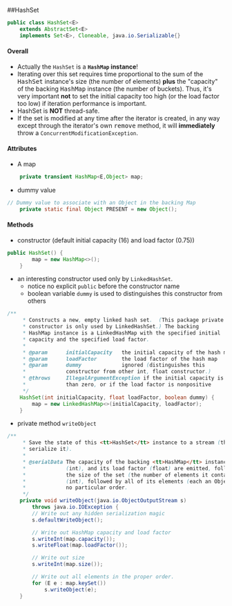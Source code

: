 ##HashSet

```java
public class HashSet<E>
    extends AbstractSet<E>
    implements Set<E>, Cloneable, java.io.Serializable{}
```

#### Overall
- Actually the `HashSet` is a **`HashMap` instance**!
- Iterating over this set requires time proportional to the sum of the <tt>HashSet</tt> instance's size (the number of elements) **plus** the "capacity" of the backing <tt>HashMap</tt> instance (the number of buckets).  Thus, it's very important **not** to set the initial capacity too high (or the load factor too low) if iteration performance is important.
- HashSet is **NOT** thread-safe.
- If the set is modified at any time after the iterator is created, in any way except through the iterator's own <tt>remove</tt> method, it will **immediately** throw a `ConcurrentModificationException`.

#### Attributes
- A map
```java
    private transient HashMap<E,Object> map;
```
- dummy value
```java
// Dummy value to associate with an Object in the backing Map
    private static final Object PRESENT = new Object();
```

#### Methods 
- constructor (default initial capacity (16) and load factor (0.75))
```java
public HashSet() {
        map = new HashMap<>();
    }
```
- an interesting constructor used only by `LinkedHashSet`.
    + notice no explicit `public` before the constructor name
    + boolean variable `dummy` is used to distinguishes this constructor from others
```java
/**
     * Constructs a new, empty linked hash set.  (This package private
     * constructor is only used by LinkedHashSet.) The backing
     * HashMap instance is a LinkedHashMap with the specified initial
     * capacity and the specified load factor.
     *
     * @param      initialCapacity   the initial capacity of the hash map
     * @param      loadFactor        the load factor of the hash map
     * @param      dummy             ignored (distinguishes this
     *             constructor from other int, float constructor.)
     * @throws     IllegalArgumentException if the initial capacity is less
     *             than zero, or if the load factor is nonpositive
     */
    HashSet(int initialCapacity, float loadFactor, boolean dummy) {
        map = new LinkedHashMap<>(initialCapacity, loadFactor);
    }
```
- private method `writeObject`
```java
/**
     * Save the state of this <tt>HashSet</tt> instance to a stream (that is,
     * serialize it).
     *
     * @serialData The capacity of the backing <tt>HashMap</tt> instance
     *             (int), and its load factor (float) are emitted, followed by
     *             the size of the set (the number of elements it contains)
     *             (int), followed by all of its elements (each an Object) in
     *             no particular order.
     */
    private void writeObject(java.io.ObjectOutputStream s)
        throws java.io.IOException {
        // Write out any hidden serialization magic
        s.defaultWriteObject();

        // Write out HashMap capacity and load factor
        s.writeInt(map.capacity());
        s.writeFloat(map.loadFactor());

        // Write out size
        s.writeInt(map.size());

        // Write out all elements in the proper order.
        for (E e : map.keySet())
            s.writeObject(e);
    }
```